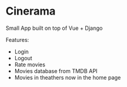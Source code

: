 # Cinerama

Small App built on top of Vue + Django

Features:
- Login 
- Logout
- Rate movies
- Movies database from TMDB API
- Movies in theathers now in the home page
